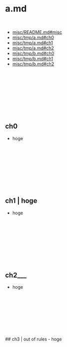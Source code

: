 # a.md

<br>

- <a href="https://github.com/takata150802/misc/blob/master/README.md#misc"> misc/README.md#misc </a>
- <a href="https://github.com/takata150802/misc/blob/master/tmp/a.md#ch0"> misc/tmp/a.md#ch0 </a>
- <a href="https://github.com/takata150802/misc/blob/master/tmp/a.md#ch0"> misc/tmp/a.md#ch1 </a>
- <a href="https://github.com/takata150802/misc/blob/master/tmp/a.md#ch0"> misc/tmp/a.md#ch2 </a>
- <a href="https://github.com/takata150802/misc/blob/master/tmp/b.md#ch0"> misc/tmp/b.md#ch0 </a>
- <a href="https://github.com/takata150802/misc/blob/master/tmp/b.md#ch0"> misc/tmp/b.md#ch1 </a>
- <a href="https://github.com/takata150802/misc/blob/master/tmp/b.md#ch0"> misc/tmp/b.md#ch2 </a>

<br>
<br>
<br>
<br>
<br>
<br>
<br>
<br>

<a id="ch0"></a>
## ch0 <!-- achor ch0 -->
- hoge

<br>
<br>
<br>
<br>
<br>
<br>
<br>
<br>

<a id="ch1"></a>

## ch1 | hoge  <!-- achor ch0 -->
- hoge

<br>
<br>
<br>
<br>
<br>
<br>
<br>
<br>
<a id="ch2"></a>

## ch2___  <!-- achor ch2 -->
- hoge

<br>
<br>
<br>
<br>
<br>
<br>
<br>
<br>
<a id="ch3"></a>
## ch3 | out of rules <!-- achor ch3 -->
- hoge
